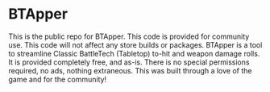 # BTApper
This is the public repo for BTApper. This code is provided for community use. This code will not affect any store builds or packages.
BTApper is a tool to streamline Classic BattleTech (Tabletop) to-hit and weapon damage rolls. 
It is provided completely free, and as-is. There is no special permissions required, no ads, nothing extraneous. 
This was built through a love of the game and for the community!

